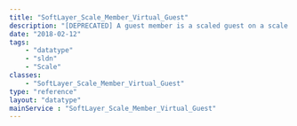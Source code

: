 ```yaml
---
title: "SoftLayer_Scale_Member_Virtual_Guest"
description: "[DEPRECATED] A guest member is a scaled guest on a scale group. It is added either automatically or manually based on group settings. It can be removed here, but is usually best removed using one of the scaling features of the group as a whole. "
date: "2018-02-12"
tags:
    - "datatype"
    - "sldn"
    - "Scale"
classes:
    - "SoftLayer_Scale_Member_Virtual_Guest"
type: "reference"
layout: "datatype"
mainService : "SoftLayer_Scale_Member_Virtual_Guest"
---
```

